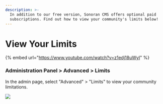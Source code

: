 ```yaml
---
description: >-
  In addition to our free version, Sonoran CMS offers optional paid
  subscriptions. Find out how to view your community's limits below!
---
```


# View Your Limits

{% embed url="https://www.youtube.com/watch?v=z1edj18uWyI" %}

### Administration Panel > Advanced > Limits

In the admin page, select "Advanced" > "Limits" to view your community limitations.

![](https://i.imgur.com/epxB8oK.png)
